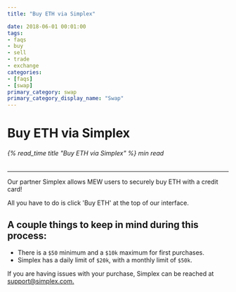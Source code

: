 ```yaml
---
title: "Buy ETH via Simplex"

date: 2018-06-01 00:01:00
tags:
- faqs
- buy
- sell
- trade
- exchange
categories:
- [faqs]
- [swap]
primary_category: swap
primary_category_display_name: "Swap"
---
```


# **Buy ETH via Simplex**

###### {% read_time title "Buy ETH via Simplex" %} min read

* * *

Our partner Simplex allows MEW users to securely buy ETH with a credit card! 

All you have to do is click 'Buy ETH' at the top of our interface.

## **A couple things to keep in mind during this process:**

-   There is a `$50` minimum and a `$10k` maximum for first purchases.
-   Simplex has a daily limit of `$20k`, with a monthly limit of `$50k`. 

If you are having issues with your purchase, Simplex can be reached at [support@simplex.com.](mailto:support@simplex.com.) 

[accessMEW]: /@@@@@@/getting-started/how-to-access-your-wallet/
